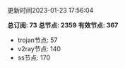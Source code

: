 更新时间2023-01-23 17:56:04

**总订阅: 73**
**总节点: 2359**
**有效节点: 367**
- trojan节点: 57
- v2ray节点: 140
- ss节点: 170
